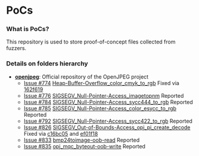 # PoCs
### What is PoCs?
This repository is used to store proof-of-concept files collected from fuzzers.

### Details on folders hierarchy
* [**openjpeg**](https://github.com/uclouvain/openjpeg): Official repository of the OpenJPEG project
    * [Issue #774](https://github.com/uclouvain/openjpeg/issues/774) [Heap-Buffer-Overflow_color_cmyk_to_rgb](https://github.com/trylab/PoCs/tree/master/openjpeg/Heap-Buffer-Overflow_color_cmyk_to_rgb) Fixed via [162f619](https://github.com/uclouvain/openjpeg/commit/162f6199c0cd3ec1c6c6dc65e41b2faab92b2d91)
    * [Issue #776](https://github.com/uclouvain/openjpeg/issues/776) [SIGSEGV_Null-Pointer-Access_imagetopnm](https://github.com/trylab/PoCs/tree/master/openjpeg/SIGSEGV_Null-Pointer-Access_imagetopnm) Reported
    * [Issue #784](https://github.com/uclouvain/openjpeg/issues/784) [SIGSEGV_Null-Pointer-Access_sycc444_to_rgb](https://github.com/trylab/PoCs/tree/master/openjpeg/SIGSEGV_Null-Pointer-Access_sycc444_to_rgb) Reported
    * [Issue #785](https://github.com/uclouvain/openjpeg/issues/785) [SIGSEGV_Null-Pointer-Access_color_esycc_to_rgb](https://github.com/trylab/PoCs/tree/master/openjpeg/SIGSEGV_Null-Pointer-Access_color_esycc_to_rgb) Reported
    * [Issue #792](https://github.com/uclouvain/openjpeg/issues/792) [SIGSEGV_Null-Pointer-Access_sycc422_to_rgb](https://github.com/trylab/PoCs/tree/master/openjpeg/SIGSEGV_Null-Pointer-Access_sycc422_to_rgb) Reported
    * [Issue #826](https://github.com/uclouvain/openjpeg/issues/826) [SIGSEGV_Out-of-Bounds-Access_opj_pi_create_decode](https://github.com/trylab/PoCs/tree/master/openjpeg/SIGSEGV_Out-of-Bounds-Access_opj_pi_create_decode) Fixed via [c16bc05](https://github.com/uclouvain/openjpeg/commit/c16bc057ba3f125051c9966cf1f5b68a05681de4) and [ef01f18](https://github.com/uclouvain/openjpeg/commit/ef01f18dfc6780b776d0674ed3e7415c6ef54d24)
    * [Issue #833](https://github.com/uclouvain/openjpeg/issues/833) [bmp24toimage-oob-read](https://github.com/trylab/PoCs/tree/master/openjpeg/bmp24toimage-oob-read) Reported
    * [Issue #835](https://github.com/uclouvain/openjpeg/issues/835) [opj_mqc_byteout-oob-write](https://github.com/trylab/PoCs/tree/master/openjpeg/opj_mqc_byteout-oob-write) Reported
